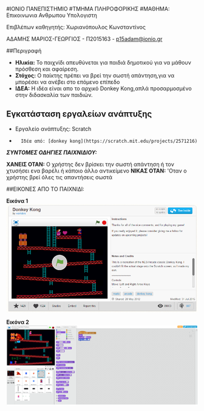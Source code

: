 ﻿#ΙΟΝΙΟ ΠΑΝΕΠΙΣΤΗΜΙΟ 
#ΤΜΗΜΑ ΠΛΗΡΟΦΟΡΙΚΗΣ 
#ΜΑΘΗΜΑ: Επικοινωνια Ανθρωπου Υπολογιστη
 
Επιβλέπων καθηγητής: Χωριανόπουλος Κωνσταντίνος 

ΑΔΑΜΗΣ ΜΑΡΙΟΣ-ΓΕΩΡΓΙΟΣ - Π2015163 - p15adam@ionio.gr 

##Περιγραφή

- **Ηλικία:** Το παιχνίδι απευθύνεται για παιδιά δημοτικού για να μάθουν πρόσθεση και αφαίρεση.
- **Στόχος:** Ο παίκτης πρέπει να βρεί την σωστή απάντηση,για να μπορέσει να ανέβει στο επόμενο επίπεδο
- **ΙΔΕΑ:** Η ιδέα είναι απο το αρχικό Donkey Kong,απλά προσαρμοσμένο στην διδασκαλία των παιδιών.

## Εγκατάσταση εργαλείων ανάπτυξης

*	Εργαλείο ανάπτυξης: Scratch

*       Ιδέα από: [donkey kong](https://scratch.mit.edu/projects/2571216)

**_ΣΥΝΤΟΜΕΣ ΟΔΗΓΙΕΣ ΠΑΙΧΝΙΔΙΟΥ:_**

**ΧΑΝΕΙΣ ΟΤΑΝ:** Ο χρήστης δεν βρίσκει την σωστή απάντηση ή τον χτυσήσει ενα βαρέλι ή κάποιο άλλο αντικείμενο
**ΝΙΚΑΣ ΟΤΑΝ:** 'Οταν ο χρήστης βρεί όλες τις απαντήσεις σωστά
 
##ΕΙΚΟΝΕΣ ΑΠΟ ΤΟ ΠΑΙΧΝΙΔΙ:

**Εικόνα 1**<br>
![pic1](pic1.png)

**Εικόνα 2**<br>
![pic2](pic2.png)